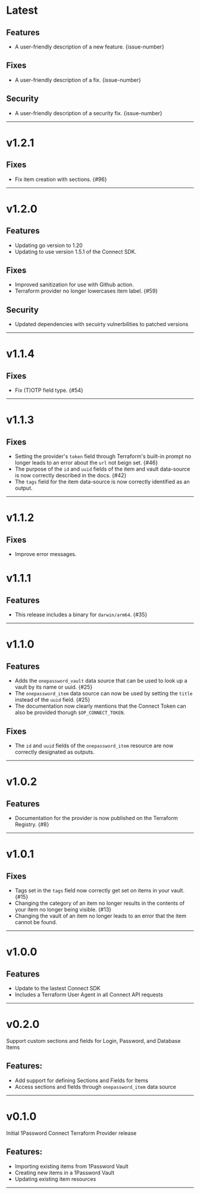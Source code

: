 [//]: # (START/LATEST)
# Latest

## Features
  * A user-friendly description of a new feature. {issue-number}

## Fixes
 * A user-friendly description of a fix. {issue-number}

## Security
 * A user-friendly description of a security fix. {issue-number}

---

[//]: # (START/v1.2.1)
# v1.2.1

## Fixes
 * Fix item creation with sections. {#96}

---

[//]: # (START/v1.2.0)
# v1.2.0

## Features
  * Updating go version to 1.20
  * Updating to use version 1.5.1 of the Connect SDK.

## Fixes
 * Improved sanitization for use with Github action.
 * Terraform provider no longer lowercases item label. {#59}

## Security
 * Updated dependencies with secuirty vulnerbilities to patched versions

---

[//]: # (START/v1.1.4)
# v1.1.4

## Fixes
 * Fix (T)OTP field type. {#54}

---

[//]: # (START/v1.1.3)
# v1.1.3

## Fixes
 * Setting the provider's `token` field through Terraform's built-in prompt no longer leads to an error about the `url` not beign set. {#46}
 * The purpose of the `id` and `uuid` fields of the item and vault data-source is now correctly described in the docs. {#42}
 * The `tags` field for the item data-source is now correctly identified as an output.

---

[//]: # (START/v1.1.2)
# v1.1.2
## Fixes
 * Improve error messages.

[//]: # (START/v1.1.1)
# v1.1.1

## Features
 * This release includes a binary for `darwin/arm64`. {#35}

---

[//]: # (START/v1.1.0)
# v1.1.0

## Features
 * Adds the `onepassword_vault` data source that can be used to look up a vault by its name or uuid. {#25}
 * The `onepassword_item` data source can now be used by setting the `title` instead of the `uuid` field. {#25}
 * The documentation now clearly mentions that the Connect Token can also be provided thorugh `$OP_CONNECT_TOKEN`.

## Fixes
 * The `id` and `uuid` fields of the `onepassword_item` resource are now correctly designated as outputs.

---

[//]: # (START/v1.0.2)
# v1.0.2

## Features
 * Documentation for the provider is now published on the Terraform Registry. {#8}

---

[//]: # "START/v1.0.1"

# v1.0.1

## Fixes

- Tags set in the `tags` field now correctly get set on items in your vault. {#15}
- Changing the category of an item no longer results in the contents of your item no longer being visible. {#13}
- Changing the vault of an item no longer leads to an error that the item cannot be found.

---

[//]: # "START/v1.0.0"

# v1.0.0

## Features

- Update to the lastest Connect SDK
- Includes a Terraform User Agent in all Connect API requests

---

[//]: # "START/v0.2.0"

# v0.2.0

Support custom sections and fields for Login, Password, and Database Items

## Features:

- Add support for defining Sections and Fields for Items
- Access sections and fields through `onepassword_item` data source

---

[//]: # "START/v0.1.0"

# v0.1.0

Initial 1Password Connect Terraform Provider release

## Features:

- Importing existing items from 1Password Vault
- Creating new items in a 1Password Vault
- Updating existing item resources

---
